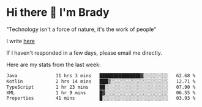 # Hi there 👋 I'm Brady

"Technology isn't a force of nature, it's the work of people"

I write [here](https://github.com/hawk0120/blog)

If I haven't responded in a few days, please email me directly. 

Here are my stats from the last week:
<!--START_SECTION:waka-->

```txt
Java              11 hrs 3 mins   ███████████████▓░░░░░░░░░   62.68 %
Kotlin            2 hrs 14 mins   ███▒░░░░░░░░░░░░░░░░░░░░░   12.71 %
TypeScript        1 hr 23 mins    ██░░░░░░░░░░░░░░░░░░░░░░░   07.90 %
XML               1 hr 9 mins     █▓░░░░░░░░░░░░░░░░░░░░░░░   06.55 %
Properties        41 mins         █░░░░░░░░░░░░░░░░░░░░░░░░   03.93 %
```

<!--END_SECTION:waka-->


